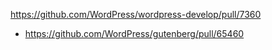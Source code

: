 https://github.com/WordPress/wordpress-develop/pull/7360

-   https://github.com/WordPress/gutenberg/pull/65460
